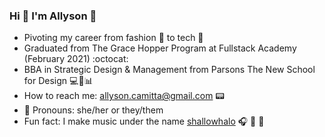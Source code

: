### Hi :heart_decoration: I'm Allyson :ribbon: 



- Pivoting my career from fashion :handbag: to tech :floppy_disk:
- Graduated from The Grace Hopper Program at Fullstack Academy (February 2021) :octocat:
- BBA in Strategic Design & Management from Parsons The New School for Design :computer::art::bar_chart:
- How to reach me: allyson.camitta@gmail.com :pager:
- :love_letter: Pronouns: she/her or they/them 
- Fun fact: I make music under the name [shallowhalo](https://open.spotify.com/track/52GTKwxCBdOEqMDUIU7IR4?si=sZjyvN3KSMq1tsVQVcweGg) :headphones: :musical_keyboard: :microphone:


